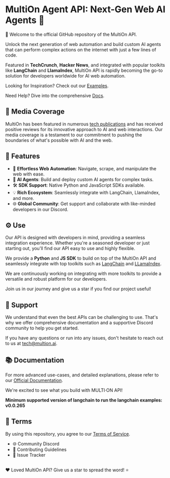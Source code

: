 # MultiOn Agent API: Next-Gen Web AI Agents 🚀

👋 Welcome to the official GitHub repository of the MultiOn API. 

Unlock the next generation of web automation and build custom AI agents that can perform complex actions on the internet with just a few lines of code.

Featured in **TechCrunch**, **Hacker News**, and integrated with popular toolkits like **LangChain** and **LlamaIndex**, MultiOn API is rapidly becoming the go-to solution for developers worldwide for AI web automation.

Looking for Inspiration? Check out our [Examples](https://github.com/MULTI-ON/api/tree/main/examples).

Need Help? Dive into the comprehensive [Docs](https://docs.multion.ai).

## 📰 Media Coverage

MultiOn has been featured in numerous [tech publications](https://www.reuters.com/technology/race-towards-autonomous-ai-agents-grips-silicon-valley-2023-07-17/) and has received positive reviews for its innovative approach to AI and web interactions. Our media coverage is a testament to our commitment to pushing the boundaries of what's possible with AI and the web.

## 🌟 Features
- 🚀 **Effortless Web Automation**: Navigate, scrape, and manipulate the web with ease.
- 🤖 **AI Agents**: Build and deploy custom AI agents for complex tasks.
- 🛠 **SDK Support**: Native Python and JavaScript SDKs available.
- 💡 **Rich Ecosystem**: Seamlessly integrate with LangChain, LlamaIndex, and more.
- 🌐 **Global Community**: Get support and collaborate with like-minded developers in our Discord.

## ⚙️ Use
Our API is designed with developers in mind, providing a seamless integration experience. Whether you're a seasoned developer or just starting out, you'll find our API easy to use and highly flexible. 

We provide a **Python** and **JS SDK** to build on top of the MultiOn API and seamlessly integrate with top toolkits such as [LangChain](https://python.langchain.com/docs/integrations/toolkits/multion) and [LLamaIndex](https://twitter.com/llama_index/status/1700221470427754610).

We are continuously working on integrating with more toolkits to provide a versatile and robust platform for our developers.

Join us in our journey and give us a star if you find our project useful!

##  🤝 Support

We understand that even the best APIs can be challenging to use. That's why we offer comprehensive documentation and a supportive Discord community to help you get started. 

If you have any questions or run into any issues, don't hesitate to reach out to us at [tech@multion.ai](mailto:tech@multion.ai).

## 📚 Documentation

For more advanced use-cases, and detailed explanations, please refer to our [Official Documentation](https://docs.multion.ai).

We're excited to see what you build with MULTI·ON API!

**Minimum supported version of langchain to run the langchain examples: v0.0.265**

## 📜 Terms
By using this repository, you agree to our [Terms of Service](https://www.notion.so/multion/Terms-of-Use-83d64a46cd2c4a66aacff2c29b02ef70).

- 🌐 Community Discord
- 🙌 Contributing Guidelines
- 🐞 Issue Tracker

##

❤️ Loved MultiOn API? Give us a star to spread the word! ⭐️
